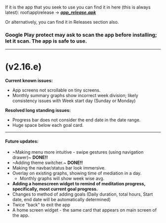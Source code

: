 If it is the app that you seek to use you can find it in here (this is always latest): root\app\release -> ***[app_release.apk](https://github.com/spewedprojects/MeditationTracker/blob/master/app/release/app-release.apk)***

Or alternatively, you can find it in Releases section also.

### Google Play protect may ask to scan the app before installing; let it scan. **The app is safe to use.**

***

# (v2.16.e)
**Current known issues:**
- App screens not scrollable on tiny screens.
- Monthly summary graphs show incorrect week division; likely consistency issues with Week start day (Sunday or Monday)


__Resolved long standing issues:__
- Progress bar does not consider the end date in the date range.
- Huge space below each goal card.


***
#### **Future updates:**
- ~Making menu more intuitive - swipe gestures (using navigation drawer)~ __DONE!!__
- ~Adding theme switcher.~ __DONE!!__
- Making the navbar/status bar look immersive.
- Overlay on existing graphs, showing time of mediation in a day.
  - Monthly graphs will show week wise avg.
- **Adding a homescreen widget to remind of meditation progress, specifically, most current goal progress.**
- Changes to method of adding goals (Daily duration, total hours, Start date, end date will be automatically determined)
- Twice "back" to exit the app
- A home screen widget - the same card that appears on main screen of the app.